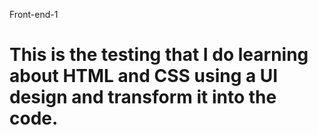 Front-end-1

<h1>This is the testing that I do learning about HTML and CSS using a UI design and transform it into the code.</h1>
